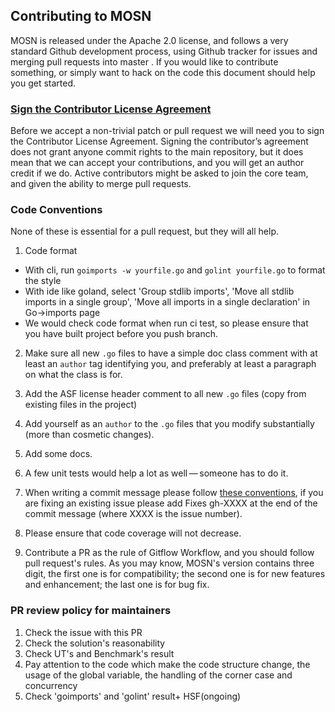 
## Contributing to MOSN
MOSN is released under the Apache 2.0 license, and follows a very
standard Github development process, using Github tracker for issues and
merging pull requests into master . If you would like to contribute something, 
or simply want to hack on the code this document should help you get started.

### [Sign the Contributor License Agreement](https://www.clahub.com/agreements/alipay/sofa-mosn)
Before we accept a non-trivial patch or pull request we will need you to 
sign the Contributor License Agreement. Signing the contributor’s agreement 
does not grant anyone commit rights to the main repository, but it does mean 
that we can accept your contributions, and you will get an author credit if 
we do. Active contributors might be asked to join the core team, and given 
the ability to merge pull requests.

### Code Conventions
None of these is essential for a pull request, but they will all help. 

1. Code format
  + With cli, run `goimports -w yourfile.go` and `golint yourfile.go` to format the style
  + With ide like goland, select 'Group stdlib imports', 'Move all stdlib imports in a single group', 'Move all imports in a single declaration' in Go->imports page   
  + We would check code format when run ci test, so please ensure that you have built project before you push branch.

2. Make sure all new `.go` files to have a simple doc class comment 
with at least an `author` tag identifying you, and preferably at least a 
paragraph on what the class is for.

3. Add the ASF license header comment to all new `.go` files (copy from existing files in the project)

4. Add yourself as an `author` to the `.go` files that you modify substantially (more than cosmetic changes).

5. Add some docs.

6. A few unit tests would help a lot as well — someone has to do it.

7. When writing a commit message please follow [these conventions](https://tbaggery.com/2008/04/19/a-note-about-git-commit-messages.html), if 
you are fixing an existing issue please add Fixes gh-XXXX at the end 
of the commit message (where XXXX is the issue number).

8. Please ensure that code coverage will not decrease.

9. Contribute a PR as the rule of Gitflow Workflow, and you should follow pull request's rules.
As you may know, MOSN's version contains three digit, the first one is for compatibility; the second one is for new features and enhancement; the last one is for bug fix.

### PR review policy for maintainers
1. Check the issue with this PR
2. Check the solution's reasonability
3. Check UT's and Benchmark's result
4. Pay attention to the code which make the code structure change,
 the usage of the global variable, the handling of the corner case and concurrency
5. Check 'goimports' and 'golint' result+ HSF(ongoing)